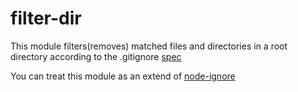 # filter-dir

This module filters(removes) matched files and directories in a root directory  according to the .gitignore [spec](https://git-scm.com/docs/gitignore) 

You can treat this module as an extend of [node-ignore](https://github.com/kaelzhang/node-ignore)
